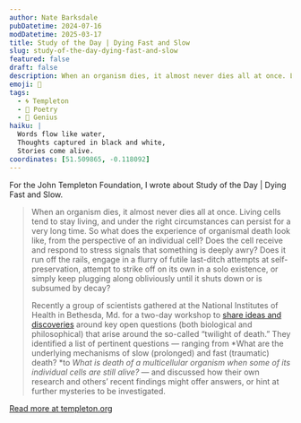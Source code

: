 ```yaml
---
author: Nate Barksdale
pubDatetime: 2024-07-16
modDatetime: 2025-03-17
title: Study of the Day | Dying Fast and Slow
slug: study-of-the-day-dying-fast-and-slow
featured: false
draft: false
description: When an organism dies, it almost never dies all at once. Living cells tend to stay living, and under the right circumstances can persist for a very long time. S...
emoji: 📝
tags:
  - 🌀 Templeton
  - 📜 Poetry
  - 🧠 Genius
haiku: |
  Words flow like water,
  Thoughts captured in black and white,
  Stories come alive.
coordinates: [51.509865, -0.118092]
---
```


For the John Templeton Foundation, I wrote about Study of the Day | Dying Fast and Slow.

> When an organism dies, it almost never dies all at once. Living cells tend to stay living, and under the right circumstances can persist for a very long time. So what does the experience of organismal death look like, from the perspective of an individual cell? Does the cell receive and respond to stress signals that something is deeply awry? Does it run off the rails, engage in a flurry of futile last-ditch attempts at self-preservation, attempt to strike off on its own in a solo existence, or simply keep plugging along obliviously until it shuts down or is subsumed by decay?
>
> Recently a group of scientists gathered at the National Institutes of Health in Bethesda, Md. for a two-day workshop to [share ideas and discoveries](https://journals.physiology.org/doi/abs/10.1152/physiol.00004.2024) around key open questions (both biological and philosophical) that arise around the so-called “twilight of death.” They identified a list of pertinent questions — ranging from *What are the underlying mechanisms of slow (prolonged) and fast (traumatic) death? *to *What is death of a multicellular organism when some of its individual cells are still alive?* — and discussed how their own research and others’ recent findings might offer answers, or hint at further mysteries to be investigated.

[Read more at templeton.org](https://www.templeton.org/news/dying-fast-and-slow)
